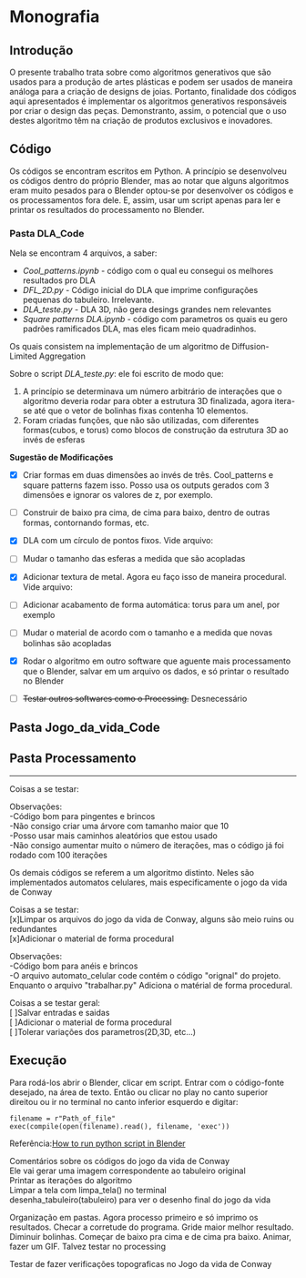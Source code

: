 # Monografia

## Introdução
O presente trabalho trata sobre como algoritmos generativos que são usados para a produção de artes plásticas e podem ser usados de maneira análoga para a criação de designs de joias. Portanto,  finalidade dos códigos aqui apresentados é implementar os algoritmos generativos responsáveis por criar o design das peças. Demonstranto, assim, o potencial que o uso destes algoritmo têm na criação de produtos exclusivos e inovadores.<br>

## Código
Os códigos se encontram escritos em Python. A princípio se desenvolveu os códigos dentro do próprio Blender, mas ao notar que alguns algoritmos eram muito pesados para o Blender optou-se por desenvolver os códigos e os processamentos fora dele. E, assim, usar um script apenas para ler e printar os resultados do processamento no Blender.<br>

### Pasta DLA_Code

Nela se encontram 4 arquivos, a saber:

- *Cool_patterns.ipynb* - código com o qual eu consegui os melhores resultados pro DLA<br>
- *DFL_2D.py* - Código inicial do DLA que imprime configurações pequenas do tabuleiro. Irrelevante.<br>
- *DLA_teste.py* - DLA 3D, não gera desings grandes nem relevantes<br>
- *Square patterns DLA.ipynb* - código com parametros os quais eu gero padrões ramificados DLA, mas eles ficam meio quadradinhos.<br>

Os quais consistem na implementação de um algoritmo de Diffusion-Limited Aggregation<br>

Sobre o script *DLA_teste.py*: ele foi escrito de modo que:

1. A princípio se determinava um número arbitrário de interações que o algoritmo deveria rodar para obter a estrutura 3D finalizada,
agora itera-se até que o vetor de bolinhas fixas contenha 10 elementos.<br>
2. Foram criadas funções, que não são utilizadas, com diferentes formas(cubos, e torus) como blocos de construção da estrutura 3D ao invés de esferas <br>


**Sugestão de Modificações**
- [x] Criar formas em duas dimensões ao invés de três. Cool_patterns e square patterns fazem isso. Posso usa os outputs gerados com 3 dimensões e ignorar os valores de z, por exemplo.<br>
- [ ] Construir de baixo pra cima, de cima para baixo, dentro de outras formas, contornando formas, etc.<br>
- [x] DLA com um círculo de pontos fixos. Vide arquivo:<br>
- [ ] Mudar o tamanho das esferas a medida que são acopladas<br>
- [x] Adicionar textura de metal. Agora eu faço isso de maneira procedural. Vide arquivo: <br>
- [ ] Adicionar acabamento de forma automática: torus para um anel, por exemplo<br>
- [ ] Mudar o material de acordo com o tamanho e a medida que novas bolinhas são acopladas<br>
- [x] Rodar o algoritmo em outro software que aguente mais processamento que o Blender, salvar em um arquivo os dados, e só printar o resultado no Blender<br>
- [ ] ~~Testar outros softwares como o Processing.~~ Desnecessário <br>


## Pasta Jogo_da_vida_Code

## Pasta Processamento


--------------------

Coisas a se testar:<br>
	
Observações:<br>
	-Código bom para pingentes e brincos<br>
	-Não consigo criar uma árvore com tamanho maior que 10<br>
	-Posso usar mais caminhos aleatórios que estou usado<br>
	-Não consigo aumentar muito o número de iterações, mas o código já foi rodado com 100 iterações<br>

Os demais códigos se referem a um algoritmo distinto. Neles são implementados automatos celulares, mais especificamente o jogo da vida de Conway<br>

Coisas a se testar:<br>
	[x]Limpar os arquivos do jogo da vida de Conway, alguns são meio ruins ou redundantes<br>
	[x]Adicionar o material de forma procedural<br>

Observações:<br>
	-Código bom para anéis e brincos<br>
	-O arquivo automato_celular code contém o código "orignal" do projeto. Enquanto o arquivo "trabalhar.py" Adiciona o matérial de forma procedural.<br>


Coisas a se testar geral:<br>
	[ ]Salvar entradas e saidas<br>
	[ ]Adicionar o material de forma procedural<br>
	[ ]Tolerar variações dos parametros(2D,3D, etc...)<br>

## Execução

Para rodá-los abrir o Blender, clicar em script. Entrar com o código-fonte desejado, na área de texto. Então ou clicar no play no canto superior direitou ou ir no terminal no canto inferior esquerdo e digitar:<br>

```
filename = r"Path_of_file"
exec(compile(open(filename).read(), filename, 'exec'))
```

Referência:[How to run python script in Blender](https://learnsharewithdp.wordpress.com/2018/08/27/how-to-run-a-python-script-in-blender/)

Comentários sobre os códigos do jogo da vida de Conway <br>
Ele vai gerar uma imagem correspondente ao tabuleiro original<br>
Printar as iterações do algoritmo<br>
Limpar a tela com limpa_tela() no terminal<br>
desenha_tabuleiro(tabuleiro) para ver o desenho final do jogo da vida<br> 


Organização em pastas. Agora processo primeiro e só imprimo os resultados. Checar a corretude do programa. Gride maior melhor resultado. Diminuir bolinhas. Começar de baixo pra cima e de cima pra baixo. Animar, fazer um GIF. Talvez testar no processing

Testar de fazer verificações topograficas no Jogo da vida de Conway

